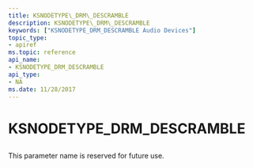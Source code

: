 ```yaml
---
title: KSNODETYPE\_DRM\_DESCRAMBLE
description: KSNODETYPE\_DRM\_DESCRAMBLE
keywords: ["KSNODETYPE_DRM_DESCRAMBLE Audio Devices"]
topic_type:
- apiref
ms.topic: reference
api_name:
- KSNODETYPE_DRM_DESCRAMBLE
api_type:
- NA
ms.date: 11/28/2017
---
```


# KSNODETYPE\_DRM\_DESCRAMBLE


## <span id="ddk_ksnodetype_drm_descramble_ks"></span><span id="DDK_KSNODETYPE_DRM_DESCRAMBLE_KS"></span>


This parameter name is reserved for future use.

 

 





